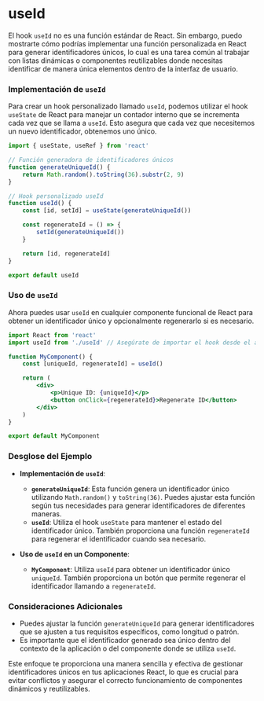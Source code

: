 # useId

El hook `useId` no es una función estándar de React. Sin embargo, puedo mostrarte cómo podrías implementar una función personalizada en React para generar identificadores únicos, lo cual es una tarea común al trabajar con listas dinámicas o componentes reutilizables donde necesitas identificar de manera única elementos dentro de la interfaz de usuario.

### Implementación de `useId`

Para crear un hook personalizado llamado `useId`, podemos utilizar el hook `useState` de React para manejar un contador interno que se incrementa cada vez que se llama a `useId`. Esto asegura que cada vez que necesitemos un nuevo identificador, obtenemos uno único.

```jsx
import { useState, useRef } from 'react'

// Función generadora de identificadores únicos
function generateUniqueId() {
    return Math.random().toString(36).substr(2, 9)
}

// Hook personalizado useId
function useId() {
    const [id, setId] = useState(generateUniqueId())

    const regenerateId = () => {
        setId(generateUniqueId())
    }

    return [id, regenerateId]
}

export default useId
```

### Uso de `useId`

Ahora puedes usar `useId` en cualquier componente funcional de React para obtener un identificador único y opcionalmente regenerarlo si es necesario.

```jsx
import React from 'react'
import useId from './useId' // Asegúrate de importar el hook desde el archivo correcto

function MyComponent() {
    const [uniqueId, regenerateId] = useId()

    return (
        <div>
            <p>Unique ID: {uniqueId}</p>
            <button onClick={regenerateId}>Regenerate ID</button>
        </div>
    )
}

export default MyComponent
```

### Desglose del Ejemplo

-   **Implementación de `useId`**:

    -   **`generateUniqueId`**: Esta función genera un identificador único utilizando `Math.random()` y `toString(36)`. Puedes ajustar esta función según tus necesidades para generar identificadores de diferentes maneras.
    -   **`useId`**: Utiliza el hook `useState` para mantener el estado del identificador único. También proporciona una función `regenerateId` para regenerar el identificador cuando sea necesario.

-   **Uso de `useId` en un Componente**:
    -   **`MyComponent`**: Utiliza `useId` para obtener un identificador único `uniqueId`. También proporciona un botón que permite regenerar el identificador llamando a `regenerateId`.

### Consideraciones Adicionales

-   Puedes ajustar la función `generateUniqueId` para generar identificadores que se ajusten a tus requisitos específicos, como longitud o patrón.
-   Es importante que el identificador generado sea único dentro del contexto de la aplicación o del componente donde se utiliza `useId`.

Este enfoque te proporciona una manera sencilla y efectiva de gestionar identificadores únicos en tus aplicaciones React, lo que es crucial para evitar conflictos y asegurar el correcto funcionamiento de componentes dinámicos y reutilizables.
